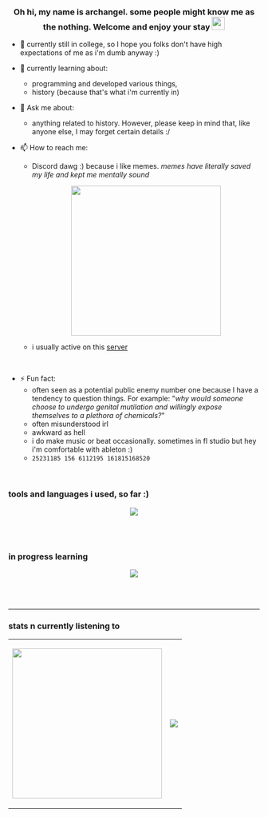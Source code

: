 ### <div align="center">Oh hi, my name is archangel. some people might know me as the nothing. Welcome and enjoy your stay <img src="https://media.giphy.com/media/hvRJCLFzcasrR4ia7z/giphy.gif" width="26"/></div>

- 🔭 currently still in college, so I hope you folks don't have high expectations of me as i'm dumb anyway :)

- 🌱 currently learning about:
  - programming and developed various things,
  - history (because that's what i'm currently in)

- 💬 Ask me about:
  - anything related to history. However, please keep in mind that, like anyone else, I may forget certain details :/

- 📫 How to reach me:
  - Discord dawg :) because i like memes. *memes have literally saved my life and kept me mentally sound*
      <p align="center">
        <a href="https://lanyard.cnrad.dev">
          <img src="https://lanyard.cnrad.dev/api/1086625985761382430?theme=dark&hideDiscrim=true&borderRadius=30px&idleMessage=either%20hunting%20some%20good/offensive%20memes%20or%20plotting%20something%20bad%20for%20personal%20benefit" width="300px" />
        </a>
      </p>

  - i usually active on this [server](https://discord.gg/pMbWUqsPwX)

<br />

- ⚡ Fun fact:
  - often seen as a potential public enemy number one because I have a tendency to question things. For example: "*why would someone choose to undergo genital mutilation and willingly expose themselves to a plethora of chemicals?*"
  - often misunderstood irl
  - awkward as hell
  - i do make music or beat occasionally. sometimes in fl studio but hey i'm comfortable with ableton :)
  - ```25231185 156 6112195 161815168520```
    
<br />

### tools and languages i used, so far :)
<table align="center"><tr>
<p align="center">
  <a href="https://skillicons.dev">
    <img src="https://skillicons.dev/icons?i=python,javascript,typescript,vite,react,next,bun,vercel,netlify,replit,html,css,tailwind,nodejs,git,pr" />
  </a>
</p>
</tr></table>

<br />

### in progress learning
<table align="center"><tr>

<p align="center">
  <a href="https://skillicons.dev">
    <img src="https://skillicons.dev/icons?i=tensorflow,swift,firebase,flutter,dart,rust,cpp,cs,threejs,vue,svelte,ableton" />
  </a>
</p>

</tr></table>
<br />

___

### stats n currently listening to

<table align="center">
  <tr>
    <td>
      <p align="left">
        <a href="https://github.com/kittinan/spotify-github-profile">
          <img src="https://spotify-github-profile.vercel.app/api/view?uid=31m46cu6cyetx22aefgan7ga4h6a&cover_image=true&theme=default&show_offline=false&background_color=121212&interchange=true&bar_color=53b14f&bar_color_cover=true" width="300px" />
        </a>
      </p>
    </td>
    <td>
      <p align="right">
        <a href="https://github.com/anuraghazra/github-readme-stats">
          <img src="https://github-readme-stats.vercel.app/api/top-langs/?username=archangel-12&hide_progress=true" />
        </a>
      </p>
    </td>
  </tr>
</table>

<br/>
